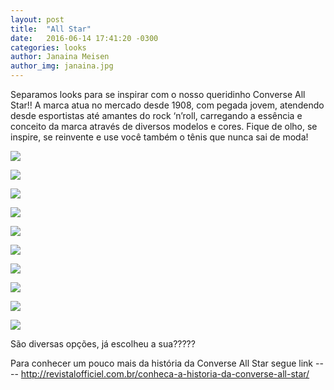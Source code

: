 ```yaml
---
layout: post
title:  "All Star"
date:   2016-06-14 17:41:20 -0300
categories: looks
author: Janaina Meisen
author_img: janaina.jpg
---
```


Separamos looks para se inspirar com o nosso queridinho Converse All Star!! A marca atua no mercado desde 1908, com pegada jovem, atendendo desde esportistas até amantes do rock ‘n’roll, carregando a essência e conceito da marca através de diversos modelos e cores. 
Fique de olho, se inspire, se reinvente e use você também o tênis que nunca sai de moda!

![](http://www.alessandrostein.com/blog-fashion-hug/images/posts/jana1.png)

![](http://www.alessandrostein.com/blog-fashion-hug/images/posts/jana2.png)

![](http://www.alessandrostein.com/blog-fashion-hug/images/posts/jana3.png)

![](http://www.alessandrostein.com/blog-fashion-hug/images/posts/jana4.png)

![](http://www.alessandrostein.com/blog-fashion-hug/images/posts/jana5.png)

![](http://www.alessandrostein.com/blog-fashion-hug/images/posts/jana6.png)

![](http://www.alessandrostein.com/blog-fashion-hug/images/posts/jana7.png)

![](http://www.alessandrostein.com/blog-fashion-hug/images/posts/jana8.png)

![](http://www.alessandrostein.com/blog-fashion-hug/images/posts/jana9.png)

![](http://www.alessandrostein.com/blog-fashion-hug/images/posts/jana10.png)

São diversas opções, já escolheu a sua?????

Para conhecer um pouco mais da história da Converse All Star segue link 
---- http://revistalofficiel.com.br/conheca-a-historia-da-converse-all-star/
